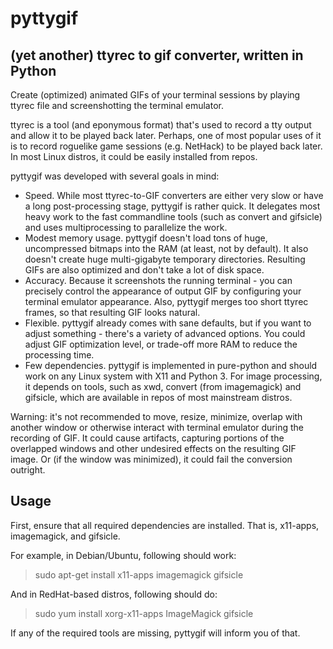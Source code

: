 # pyttygif

## (yet another) ttyrec to gif converter, written in Python

Create (optimized) animated GIFs of your terminal sessions by playing ttyrec file and screenshotting the terminal emulator.

ttyrec is a tool (and eponymous format) that's used to record a tty output and allow it to be played back later. Perhaps, one of most popular uses of it is to record roguelike game sessions (e.g. NetHack) to be played back later. In most Linux distros, it could be easily installed from repos.

pyttygif was developed with several goals in mind:

* Speed. While most ttyrec-to-GIF converters are either very slow or have a long post-processing stage, pyttygif is rather quick. It delegates most heavy work to the fast commandline tools (such as convert and gifsicle) and uses multiprocessing to parallelize the work.
* Modest memory usage. pyttygif doesn't load tons of huge, uncompressed bitmaps into the RAM (at least, not by default). It also doesn't create huge multi-gigabyte temporary directories. Resulting GIFs are also optimized and don't take a lot of disk space.
* Accuracy. Because it screenshots the running terminal - you can precisely control the appearance of output GIF by configuring your terminal emulator appearance. Also, pyttygif merges too short ttyrec frames, so that resulting GIF looks natural.
* Flexible. pyttygif already comes with sane defaults, but if you want to adjust something - there's a variety of advanced options. You could adjust GIF optimization level, or trade-off more RAM to reduce the processing time.
* Few dependencies. pyttygif is implemented in pure-python and should work on any Linux system with X11 and Python 3. For image processing, it depends on tools, such as xwd, convert (from imagemagick) and gifsicle, which are available in repos of most mainstream distros.

Warning: it's not recommended to move, resize, minimize, overlap with another window or otherwise interact with terminal emulator during the recording of GIF. It could cause artifacts, capturing portions of the overlapped windows and other undesired effects on the resulting GIF image. Or (if the window was minimized), it could fail the conversion outright.

## Usage

First, ensure that all required dependencies are installed. That is, x11-apps, imagemagick, and gifsicle.

For example, in Debian/Ubuntu, following should work:

> sudo apt-get install x11-apps imagemagick gifsicle

And in RedHat-based distros, following should do:

> sudo yum install xorg-x11-apps ImageMagick gifsicle

If any of the required tools are missing, pyttygif will inform you of that.
